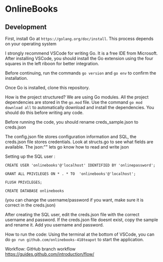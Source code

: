 # OnlineBooks

## Development
First, install Go at `https://golang.org/doc/install`. This process depends on your operating system

I strongly recommend VSCode for writing Go. It is a free IDE from Microsoft. After installing VSCode, you should install the Go extension using the four squares in the left riboon for better integration.

Before continuing, run the commands `go version` and `go env` to confirm the installation.

Once Go is installed, clone this repository. 

How is the project structured? We are using Go modules. All the project dependencies are stored in the `go.mod` file. Use the command `go mod download all` to automatically download and install the dependencies. You should do this before writing any code.

Before running the code, you should rename creds_sample.json to creds.json

The config.json file stores configuration information and SQL,
 the creds.json file stores credentials. Look at structs.go to see what fields are available. The json:"" lets go know how to read and write json

Setting up the SQL user :

`CREATE USER 'onlinebooks'@'localhost' IDENTIFIED BY 'onlinepassword';`

`GRANT ALL PRIVILEGES ON * . * TO  'onlinebooks'@'localhost';`

`FLUSH PRIVILEGES;`

`CREATE DATABASE onlinebooks`


(you can change the username/password if you want, make sure it is correct in the creds.json)

After creating the SQL user, edit the creds.json file with the correct username and password. If the creds.json file doesnt exist, copy the sample and rename it. Add you username and password.

How to run the code: Using the terminal at the bottom of VSCode, you can do `go run github.com/onlinebooks-418teapot` to start the application.

Workflow:
GitHub branch workflow
https://guides.github.com/introduction/flow/


